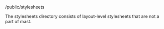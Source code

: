/public/stylesheets

The stylesheets directory consists of layout-level stylesheets that are not a part of mast.